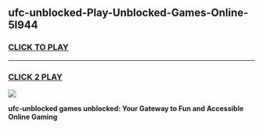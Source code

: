 
## ufc-unblocked-Play-Unblocked-Games-Online-5l944
<h3>
<a href="https://premium76.site?title=ufc-unblocked&ref=25A">CLICK TO PLAY</a></h3>
<hr>

<h3>
<a href="https://premium76.site?title=ufc-unblocked&ref=25A">CLICK 2 PLAY</a>
  
</h3>

<a href="https://premium76.site?title=ufc-unblocked&ref=25A"><img src="https://clearcache.store/games.png"></a>


**ufc-unblocked games unblocked: Your Gateway to Fun and Accessible Online Gaming**
